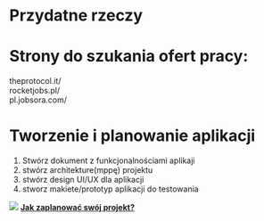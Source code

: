 <h1>Przydatne rzeczy</h1>

# Strony do szukania ofert pracy:
theprotocol.it/ <br>
rocketjobs.pl/ <br>
pl.jobsora.com/ <br>

# Tworzenie i planowanie aplikacji
1. Stwórz dokument z funkcjonalnościami aplikaji
2. stwórz architekture(mppę) projektu
3. stwórz design UI/UX dla aplikacji
4. stworz makiete/prototyp aplikacji do testowania
<p>
   <img src="https://em-content.zobj.net/content/2020/04/05/yt.png">
   <b> <a href="https://www.youtube.com/watch?v=W8smyf1eHFk" target="blank">Jak zaplanować swój projekt?</a> </b>
</p>
